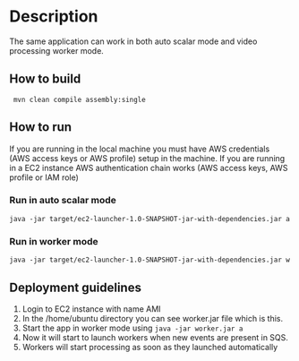 # Description
The same application can work in both auto scalar mode and video processing worker mode.

## How to build
     mvn clean compile assembly:single 
     
## How to run
If you are running in the local machine you must have AWS credentials 
(AWS access keys or AWS profile) setup in the machine. If you are running in a EC2 instance
AWS authentication chain works (AWS access keys, AWS profile or IAM role)

### Run in auto scalar mode
    java -jar target/ec2-launcher-1.0-SNAPSHOT-jar-with-dependencies.jar a
    
### Run in worker mode
    java -jar target/ec2-launcher-1.0-SNAPSHOT-jar-with-dependencies.jar w
    
## Deployment guidelines
1. Login to EC2 instance with name AMI
2. In the /home/ubuntu directory you can see worker.jar file which is this.
3. Start the app in worker mode using `java -jar worker.jar a`
4. Now it will start to launch workers when new events are present in SQS.
5. Workers will start processing as soon as they launched automatically 
    

